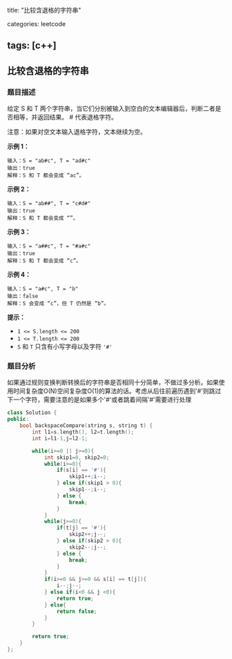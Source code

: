 title: "比较含退格的字符串"

categories: leetcode

tags: [c++]
---
## 比较含退格的字符串
### 题目描述

给定 S 和 T 两个字符串，当它们分别被输入到空白的文本编辑器后，判断二者是否相等，并返回结果。 # 代表退格字符。

注意：如果对空文本输入退格字符，文本继续为空。

**示例 1：**

~~~
输入：S = "ab#c", T = "ad#c"
输出：true
解释：S 和 T 都会变成 “ac”。
~~~

**示例 2：**

~~~
输入：S = "ab##", T = "c#d#"
输出：true
解释：S 和 T 都会变成 “”。
~~~

**示例 3：**

~~~
输入：S = "a##c", T = "#a#c"
输出：true
解释：S 和 T 都会变成 “c”。
~~~

**示例 4：**

~~~
输入：S = "a#c", T = "b"
输出：false
解释：S 会变成 “c”，但 T 仍然是 “b”。
~~~

**提示：**

- `1 <= S.length <= 200`
- `1 <= T.length <= 200`
- `S` 和 `T` 只含有小写字母以及字符 `'#'`

### 题目分析

如果通过规则变换判断转换后的字符串是否相同十分简单，不做过多分析。如果使用时间复杂度O(N)空间复杂度O(1)的算法的话。考虑从后往前遍历遇到'#'则跳过下一个字符，需要注意的是如果多个'#'或者跳着间隔'#'需要进行处理

~~~c++
class Solution {
public:
    bool backspaceCompare(string s, string t) {
        int l1=s.length(), l2=t.length();
        int i=l1-1,j=l2-1;

        while(i>=0 || j>=0){
            int skip1=0, skip2=0;
            while(i>=0){
                if(s[i] == '#'){
                    skip1++;i--;
                } else if(skip1 > 0){
                    skip1--;i--;
                } else {
                    break;
                }
            }
            while(j>=0){
                if(t[j] == '#'){
                    skip2++;j--;
                } else if(skip2 > 0){
                    skip2--;j--;
                } else {
                    break;
                }
            }
            if(i>=0 && j>=0 && s[i] == t[j]){
                i--;j--;
            } else if(i<0 && j <0){
                return true;
            } else{
                return false;
            }
        }

        return true;
    }
};
~~~

